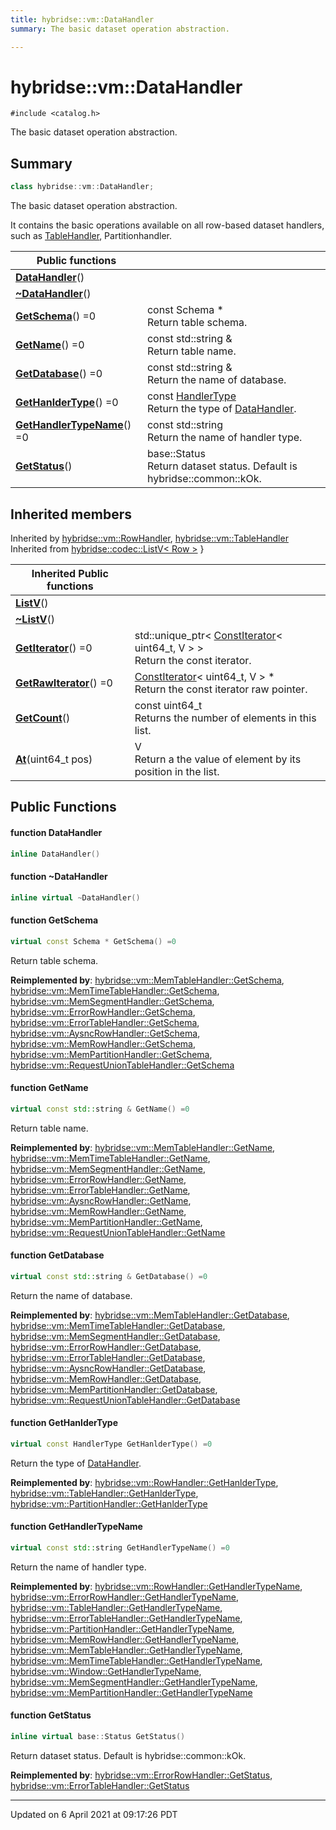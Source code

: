 ```yaml
---
title: hybridse::vm::DataHandler
summary: The basic dataset operation abstraction. 

---
```

# hybridse::vm::DataHandler



`#include <catalog.h>`

The basic dataset operation abstraction. 
## Summary

```cpp
class hybridse::vm::DataHandler;
```
The basic dataset operation abstraction. 

It contains the basic operations available on all row-based dataset handlers, such as [TableHandler](/hybridse/usage/api/c++/Classes/classhybridse_1_1vm_1_1_table_handler.md), Partitionhandler. 



|  Public functions|            |
| -------------- | -------------- |
|**[DataHandler](/hybridse/usage/api/c++/Classes/classhybridse_1_1vm_1_1_data_handler.md#function-datahandler)**()|  |
|**[~DataHandler](/hybridse/usage/api/c++/Classes/classhybridse_1_1vm_1_1_data_handler.md#function-~datahandler)**()|  |
|**[GetSchema](/hybridse/usage/api/c++/Classes/classhybridse_1_1vm_1_1_data_handler.md#function-getschema)**() =0| const Schema * <br>Return table schema.  |
|**[GetName](/hybridse/usage/api/c++/Classes/classhybridse_1_1vm_1_1_data_handler.md#function-getname)**() =0| const std::string & <br>Return table name.  |
|**[GetDatabase](/hybridse/usage/api/c++/Classes/classhybridse_1_1vm_1_1_data_handler.md#function-getdatabase)**() =0| const std::string & <br>Return the name of database.  |
|**[GetHanlderType](/hybridse/usage/api/c++/Classes/classhybridse_1_1vm_1_1_data_handler.md#function-gethanldertype)**() =0| const [HandlerType](/hybridse/usage/api/c++/Namespaces/namespacehybridse_1_1vm.md#enum-handlertype) <br>Return the type of [DataHandler](/hybridse/usage/api/c++/Classes/classhybridse_1_1vm_1_1_data_handler.md).  |
|**[GetHandlerTypeName](/hybridse/usage/api/c++/Classes/classhybridse_1_1vm_1_1_data_handler.md#function-gethandlertypename)**() =0| const std::string <br>Return the name of handler type.  |
|**[GetStatus](/hybridse/usage/api/c++/Classes/classhybridse_1_1vm_1_1_data_handler.md#function-getstatus)**()| base::Status <br>Return dataset status. Default is hybridse::common::kOk.  |

## Inherited members
Inherited by [hybridse::vm::RowHandler](/hybridse/usage/api/c++/Classes/classhybridse_1_1vm_1_1_row_handler.md), [hybridse::vm::TableHandler](/hybridse/usage/api/c++/Classes/classhybridse_1_1vm_1_1_table_handler.md)
Inherited from [hybridse::codec::ListV< Row >](/hybridse/usage/api/c++/Classes/classhybridse_1_1codec_1_1_list_v.md)
}

|  Inherited Public functions|            |
| -------------- | -------------- |
|**[ListV](/hybridse/usage/api/c++/Classes/classhybridse_1_1codec_1_1_list_v.md#function-listv)**()|  |
|**[~ListV](/hybridse/usage/api/c++/Classes/classhybridse_1_1codec_1_1_list_v.md#function-~listv)**()|  |
|**[GetIterator](/hybridse/usage/api/c++/Classes/classhybridse_1_1codec_1_1_list_v.md#function-getiterator)**() =0| std::unique_ptr< [ConstIterator](/hybridse/usage/api/c++/Classes/classhybridse_1_1base_1_1_const_iterator.md)< uint64_t, V > > <br>Return the const iterator.  |
|**[GetRawIterator](/hybridse/usage/api/c++/Classes/classhybridse_1_1codec_1_1_list_v.md#function-getrawiterator)**() =0| [ConstIterator](/hybridse/usage/api/c++/Classes/classhybridse_1_1base_1_1_const_iterator.md)< uint64_t, V > * <br>Return the const iterator raw pointer.  |
|**[GetCount](/hybridse/usage/api/c++/Classes/classhybridse_1_1codec_1_1_list_v.md#function-getcount)**()| const uint64_t <br>Returns the number of elements in this list.  |
|**[At](/hybridse/usage/api/c++/Classes/classhybridse_1_1codec_1_1_list_v.md#function-at)**(uint64_t pos)| V <br>Return a the value of element by its position in the list.  |


## Public Functions

#### function DataHandler

```cpp
inline DataHandler()
```


#### function ~DataHandler

```cpp
inline virtual ~DataHandler()
```


#### function GetSchema

```cpp
virtual const Schema * GetSchema() =0
```

Return table schema. 

**Reimplemented by**: [hybridse::vm::MemTableHandler::GetSchema](/hybridse/usage/api/c++/Classes/classhybridse_1_1vm_1_1_mem_table_handler.md#function-getschema), [hybridse::vm::MemTimeTableHandler::GetSchema](/hybridse/usage/api/c++/Classes/classhybridse_1_1vm_1_1_mem_time_table_handler.md#function-getschema), [hybridse::vm::MemSegmentHandler::GetSchema](/hybridse/usage/api/c++/Classes/classhybridse_1_1vm_1_1_mem_segment_handler.md#function-getschema), [hybridse::vm::ErrorRowHandler::GetSchema](/hybridse/usage/api/c++/Classes/classhybridse_1_1vm_1_1_error_row_handler.md#function-getschema), [hybridse::vm::ErrorTableHandler::GetSchema](/hybridse/usage/api/c++/Classes/classhybridse_1_1vm_1_1_error_table_handler.md#function-getschema), [hybridse::vm::AysncRowHandler::GetSchema](/hybridse/usage/api/c++/Classes/classhybridse_1_1vm_1_1_aysnc_row_handler.md#function-getschema), [hybridse::vm::MemRowHandler::GetSchema](/hybridse/usage/api/c++/Classes/classhybridse_1_1vm_1_1_mem_row_handler.md#function-getschema), [hybridse::vm::MemPartitionHandler::GetSchema](/hybridse/usage/api/c++/Classes/classhybridse_1_1vm_1_1_mem_partition_handler.md#function-getschema), [hybridse::vm::RequestUnionTableHandler::GetSchema](/hybridse/usage/api/c++/Classes/classhybridse_1_1vm_1_1_request_union_table_handler.md#function-getschema)


#### function GetName

```cpp
virtual const std::string & GetName() =0
```

Return table name. 

**Reimplemented by**: [hybridse::vm::MemTableHandler::GetName](/hybridse/usage/api/c++/Classes/classhybridse_1_1vm_1_1_mem_table_handler.md#function-getname), [hybridse::vm::MemTimeTableHandler::GetName](/hybridse/usage/api/c++/Classes/classhybridse_1_1vm_1_1_mem_time_table_handler.md#function-getname), [hybridse::vm::MemSegmentHandler::GetName](/hybridse/usage/api/c++/Classes/classhybridse_1_1vm_1_1_mem_segment_handler.md#function-getname), [hybridse::vm::ErrorRowHandler::GetName](/hybridse/usage/api/c++/Classes/classhybridse_1_1vm_1_1_error_row_handler.md#function-getname), [hybridse::vm::ErrorTableHandler::GetName](/hybridse/usage/api/c++/Classes/classhybridse_1_1vm_1_1_error_table_handler.md#function-getname), [hybridse::vm::AysncRowHandler::GetName](/hybridse/usage/api/c++/Classes/classhybridse_1_1vm_1_1_aysnc_row_handler.md#function-getname), [hybridse::vm::MemRowHandler::GetName](/hybridse/usage/api/c++/Classes/classhybridse_1_1vm_1_1_mem_row_handler.md#function-getname), [hybridse::vm::MemPartitionHandler::GetName](/hybridse/usage/api/c++/Classes/classhybridse_1_1vm_1_1_mem_partition_handler.md#function-getname), [hybridse::vm::RequestUnionTableHandler::GetName](/hybridse/usage/api/c++/Classes/classhybridse_1_1vm_1_1_request_union_table_handler.md#function-getname)


#### function GetDatabase

```cpp
virtual const std::string & GetDatabase() =0
```

Return the name of database. 

**Reimplemented by**: [hybridse::vm::MemTableHandler::GetDatabase](/hybridse/usage/api/c++/Classes/classhybridse_1_1vm_1_1_mem_table_handler.md#function-getdatabase), [hybridse::vm::MemTimeTableHandler::GetDatabase](/hybridse/usage/api/c++/Classes/classhybridse_1_1vm_1_1_mem_time_table_handler.md#function-getdatabase), [hybridse::vm::MemSegmentHandler::GetDatabase](/hybridse/usage/api/c++/Classes/classhybridse_1_1vm_1_1_mem_segment_handler.md#function-getdatabase), [hybridse::vm::ErrorRowHandler::GetDatabase](/hybridse/usage/api/c++/Classes/classhybridse_1_1vm_1_1_error_row_handler.md#function-getdatabase), [hybridse::vm::ErrorTableHandler::GetDatabase](/hybridse/usage/api/c++/Classes/classhybridse_1_1vm_1_1_error_table_handler.md#function-getdatabase), [hybridse::vm::AysncRowHandler::GetDatabase](/hybridse/usage/api/c++/Classes/classhybridse_1_1vm_1_1_aysnc_row_handler.md#function-getdatabase), [hybridse::vm::MemRowHandler::GetDatabase](/hybridse/usage/api/c++/Classes/classhybridse_1_1vm_1_1_mem_row_handler.md#function-getdatabase), [hybridse::vm::MemPartitionHandler::GetDatabase](/hybridse/usage/api/c++/Classes/classhybridse_1_1vm_1_1_mem_partition_handler.md#function-getdatabase), [hybridse::vm::RequestUnionTableHandler::GetDatabase](/hybridse/usage/api/c++/Classes/classhybridse_1_1vm_1_1_request_union_table_handler.md#function-getdatabase)


#### function GetHanlderType

```cpp
virtual const HandlerType GetHanlderType() =0
```

Return the type of [DataHandler](/hybridse/usage/api/c++/Classes/classhybridse_1_1vm_1_1_data_handler.md). 

**Reimplemented by**: [hybridse::vm::RowHandler::GetHanlderType](/hybridse/usage/api/c++/Classes/classhybridse_1_1vm_1_1_row_handler.md#function-gethanldertype), [hybridse::vm::TableHandler::GetHanlderType](/hybridse/usage/api/c++/Classes/classhybridse_1_1vm_1_1_table_handler.md#function-gethanldertype), [hybridse::vm::PartitionHandler::GetHanlderType](/hybridse/usage/api/c++/Classes/classhybridse_1_1vm_1_1_partition_handler.md#function-gethanldertype)


#### function GetHandlerTypeName

```cpp
virtual const std::string GetHandlerTypeName() =0
```

Return the name of handler type. 

**Reimplemented by**: [hybridse::vm::RowHandler::GetHandlerTypeName](/hybridse/usage/api/c++/Classes/classhybridse_1_1vm_1_1_row_handler.md#function-gethandlertypename), [hybridse::vm::ErrorRowHandler::GetHandlerTypeName](/hybridse/usage/api/c++/Classes/classhybridse_1_1vm_1_1_error_row_handler.md#function-gethandlertypename), [hybridse::vm::TableHandler::GetHandlerTypeName](/hybridse/usage/api/c++/Classes/classhybridse_1_1vm_1_1_table_handler.md#function-gethandlertypename), [hybridse::vm::ErrorTableHandler::GetHandlerTypeName](/hybridse/usage/api/c++/Classes/classhybridse_1_1vm_1_1_error_table_handler.md#function-gethandlertypename), [hybridse::vm::PartitionHandler::GetHandlerTypeName](/hybridse/usage/api/c++/Classes/classhybridse_1_1vm_1_1_partition_handler.md#function-gethandlertypename), [hybridse::vm::MemRowHandler::GetHandlerTypeName](/hybridse/usage/api/c++/Classes/classhybridse_1_1vm_1_1_mem_row_handler.md#function-gethandlertypename), [hybridse::vm::MemTableHandler::GetHandlerTypeName](/hybridse/usage/api/c++/Classes/classhybridse_1_1vm_1_1_mem_table_handler.md#function-gethandlertypename), [hybridse::vm::MemTimeTableHandler::GetHandlerTypeName](/hybridse/usage/api/c++/Classes/classhybridse_1_1vm_1_1_mem_time_table_handler.md#function-gethandlertypename), [hybridse::vm::Window::GetHandlerTypeName](/hybridse/usage/api/c++/Classes/classhybridse_1_1vm_1_1_window.md#function-gethandlertypename), [hybridse::vm::MemSegmentHandler::GetHandlerTypeName](/hybridse/usage/api/c++/Classes/classhybridse_1_1vm_1_1_mem_segment_handler.md#function-gethandlertypename), [hybridse::vm::MemPartitionHandler::GetHandlerTypeName](/hybridse/usage/api/c++/Classes/classhybridse_1_1vm_1_1_mem_partition_handler.md#function-gethandlertypename)


#### function GetStatus

```cpp
inline virtual base::Status GetStatus()
```

Return dataset status. Default is hybridse::common::kOk. 

**Reimplemented by**: [hybridse::vm::ErrorRowHandler::GetStatus](/hybridse/usage/api/c++/Classes/classhybridse_1_1vm_1_1_error_row_handler.md#function-getstatus), [hybridse::vm::ErrorTableHandler::GetStatus](/hybridse/usage/api/c++/Classes/classhybridse_1_1vm_1_1_error_table_handler.md#function-getstatus)


-------------------------------

Updated on  6 April 2021 at 09:17:26 PDT